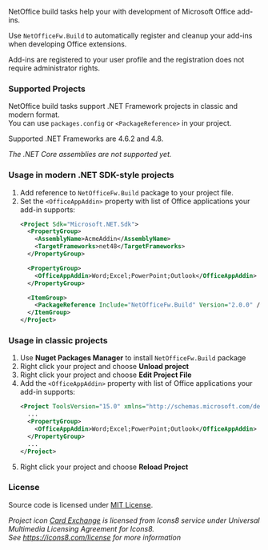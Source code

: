 NetOffice build tasks help your with development of Microsoft Office add-ins.

Use `NetOfficeFw.Build` to automatically register and cleanup your add-ins
when developing Office extensions.

Add-ins are registered to your user profile and the registration does not require
administrator rights.


### Supported Projects

NetOffice build tasks support .NET Framework projects in classic and modern format.  
You can use `packages.config` or `<PackageReference>` in your project.  

Supported .NET Frameworks are 4.6.2 and 4.8.

_The .NET Core assemblies are not supported yet._


### Usage in modern .NET SDK-style projects

1. Add reference to `NetOfficeFw.Build` package to your project file.
2. Set the `<OfficeAppAddin>` property with list of Office applications your add-in supports:
    ```xml
    <Project Sdk="Microsoft.NET.Sdk">
      <PropertyGroup>
        <AssemblyName>AcmeAddin</AssemblyName>
        <TargetFrameworks>net48</TargetFrameworks>
      </PropertyGroup>

      <PropertyGroup>
        <OfficeAppAddin>Word;Excel;PowerPoint;Outlook</OfficeAppAddin>
      </PropertyGroup>

      <ItemGroup>
        <PackageReference Include="NetOfficeFw.Build" Version="2.0.0" />
      </ItemGroup>
    </Project>
    ```


### Usage in classic projects

1. Use **Nuget Packages Manager** to install `NetOfficeFw.Build` package
2. Right click your project and choose **Unload project**
3. Right click your project and choose **Edit Project File**
4. Add the `<OfficeAppAddin>` property with list of Office applications your add-in supports:
    ```xml
    <Project ToolsVersion="15.0" xmlns="http://schemas.microsoft.com/developer/msbuild/2003">
      ...
      <PropertyGroup>
        <OfficeAppAddin>Word;Excel;PowerPoint;Outlook</OfficeAppAddin>
      </PropertyGroup>
      ...
    </Project>
    ```
5. Right click your project and choose **Reload Project**




### License

Source code is licensed under [MIT License](https://github.com/NetOfficeFw/BuildTasks/blob/main/LICENSE.txt).


_Project icon [Card Exchange][icon] is licensed from Icons8 service
under Universal Multimedia Licensing Agreement for Icons8._  
_See <https://icons8.com/license> for more information_

[1]: https://learn.microsoft.com/en-us/openspecs/office_file_formats/ms-ovba/4742b896-b32b-4eb0-8372-fbf01e3c65fd
[2]: https://learn.microsoft.com/en-us/openspecs/office_file_formats/ms-ovba/575462ba-bf67-4190-9fac-c275523c75fc#intellectual-property-rights-notice-for-open-specifications-documentation
[icon]: https://icons8.com/icon/Mqi1QKj3zbfY/card-exchange
